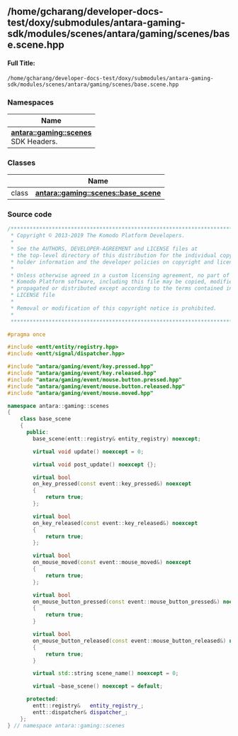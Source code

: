 

## /home/gcharang/developer-docs-test/doxy/submodules/antara-gaming-sdk/modules/scenes/antara/gaming/scenes/base.scene.hpp

#### Full Title:
```
/home/gcharang/developer-docs-test/doxy/submodules/antara-gaming-sdk/modules/scenes/antara/gaming/scenes/base.scene.hpp
```







### Namespaces

| Name           |
| -------------- |
| **[antara::gaming::scenes](Namespaces/namespaceantara_1_1gaming_1_1scenes.md)** <br>SDK Headers.  |

### Classes

|                | Name           |
| -------------- | -------------- |
| class | **[antara::gaming::scenes::base_scene](Classes/classantara_1_1gaming_1_1scenes_1_1base__scene.md)**  |















### Source code

```cpp
/******************************************************************************
 * Copyright © 2013-2019 The Komodo Platform Developers.                      *
 *                                                                            *
 * See the AUTHORS, DEVELOPER-AGREEMENT and LICENSE files at                  *
 * the top-level directory of this distribution for the individual copyright  *
 * holder information and the developer policies on copyright and licensing.  *
 *                                                                            *
 * Unless otherwise agreed in a custom licensing agreement, no part of the    *
 * Komodo Platform software, including this file may be copied, modified,     *
 * propagated or distributed except according to the terms contained in the   *
 * LICENSE file                                                               *
 *                                                                            *
 * Removal or modification of this copyright notice is prohibited.            *
 *                                                                            *
 ******************************************************************************/

#pragma once

#include <entt/entity/registry.hpp>   
#include <entt/signal/dispatcher.hpp> 

#include "antara/gaming/event/key.pressed.hpp"           
#include "antara/gaming/event/key.released.hpp"          
#include "antara/gaming/event/mouse.button.pressed.hpp"  
#include "antara/gaming/event/mouse.button.released.hpp" 
#include "antara/gaming/event/mouse.moved.hpp"           

namespace antara::gaming::scenes
{
    class base_scene
    {
      public:
        base_scene(entt::registry& entity_registry) noexcept;

        virtual void update() noexcept = 0;

        virtual void post_update() noexcept {};

        virtual bool
        on_key_pressed(const event::key_pressed&) noexcept
        {
            return true;
        };

        virtual bool
        on_key_released(const event::key_released&) noexcept
        {
            return true;
        };

        virtual bool
        on_mouse_moved(const event::mouse_moved&) noexcept
        {
            return true;
        };

        virtual bool
        on_mouse_button_pressed(const event::mouse_button_pressed&) noexcept
        {
            return true;
        }

        virtual bool
        on_mouse_button_released(const event::mouse_button_released&) noexcept
        {
            return true;
        }

        virtual std::string scene_name() noexcept = 0;

        virtual ~base_scene() noexcept = default;

      protected:
        entt::registry&   entity_registry_;
        entt::dispatcher& dispatcher_;
    };
} // namespace antara::gaming::scenes
```




